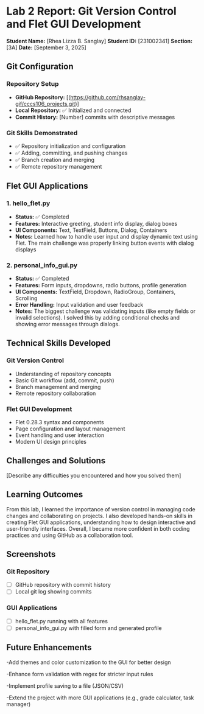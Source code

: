 # Lab 2 Report: Git Version Control and Flet GUI Development

**Student Name:** [Rhea Lizza B. Sanglay]
**Student ID:** [231002341]
**Section:** [3A]
**Date:** [September 3, 2025]

## Git Configuration

### Repository Setup
- **GitHub Repository:** [(https://github.com/rhsanglay-gif/cccs106_projects.git)]
- **Local Repository:** ✅ Initialized and connected
- **Commit History:** [Number] commits with descriptive messages

### Git Skills Demonstrated
- ✅ Repository initialization and configuration
- ✅ Adding, committing, and pushing changes
- ✅ Branch creation and merging
- ✅ Remote repository management

## Flet GUI Applications

### 1. hello_flet.py
- **Status:** ✅ Completed
- **Features:** Interactive greeting, student info display, dialog boxes
- **UI Components:** Text, TextField, Buttons, Dialog, Containers
- **Notes:** Learned how to handle user input and display dynamic text using Flet. The main challenge was properly linking button events with dialog displays

### 2. personal_info_gui.py
- **Status:** ✅ Completed
- **Features:** Form inputs, dropdowns, radio buttons, profile generation
- **UI Components:** TextField, Dropdown, RadioGroup, Containers, Scrolling
- **Error Handling:** Input validation and user feedback
- **Notes:** The biggest challenge was validating inputs (like empty fields or invalid selections). I solved this by adding conditional checks and showing error messages through dialogs.

## Technical Skills Developed

### Git Version Control
- Understanding of repository concepts
- Basic Git workflow (add, commit, push)
- Branch management and merging
- Remote repository collaboration

### Flet GUI Development
- Flet 0.28.3 syntax and components
- Page configuration and layout management
- Event handling and user interaction
- Modern UI design principles

## Challenges and Solutions

[Describe any difficulties you encountered and how you solved them]

## Learning Outcomes

From this lab, I learned the importance of version control in managing code changes and collaborating on projects. I also developed hands-on skills in creating Flet GUI applications, understanding how to design interactive and user-friendly interfaces. Overall, I became more confident in both coding practices and using GitHub as a collaboration tool.

## Screenshots

### Git Repository
- [ ] GitHub repository with commit history
- [ ] Local git log showing commits

### GUI Applications
- [ ] hello_flet.py running with all features
- [ ] personal_info_gui.py with filled form and generated profile

## Future Enhancements

-Add themes and color customization to the GUI for better design

-Enhance form validation with regex for stricter input rules

-Implement profile saving to a file (JSON/CSV)

-Extend the project with more GUI applications (e.g., grade calculator, task manager)

